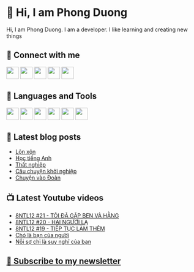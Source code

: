 # 👋 Hi, I am Phong Duong

Hi, I am Phong Duong. I am a developer. I like learning and creating new things

## 🔗 Connect with me
[<img height="32" width="32" src="https://cdn.jsdelivr.net/npm/simple-icons@v3/icons/youtube.svg" />](https://www.youtube.com/channel/UCXykqt3V2-9bYXKWZRcH0rA)
[<img height="32" width="32" src="https://cdn.jsdelivr.net/npm/simple-icons@v3/icons/instagram.svg" />](https://www.instagram.com/phongduonglh)
[<img height="32" width="32" src="https://cdn.jsdelivr.net/npm/simple-icons@v3/icons/twitter.svg" />](https://twitter.com/phongduonglh)
[<img height="32" width="32" src="https://cdn.jsdelivr.net/npm/simple-icons@v3/icons/facebook.svg" />](https://www.facebook.com/phongduonglh)
[<img height="32" width="32" src="https://cdn.jsdelivr.net/npm/simple-icons@v3/icons/linkedin.svg" />](https://www.linkedin.com/in/phongduonglh)

## 🧰 Languages and Tools

[<img height="32" width="32" src="https://cdn.jsdelivr.net/npm/simple-icons@v3/icons/javascript.svg" />](javascript)
[<img height="32" width="32" src="https://cdn.jsdelivr.net/npm/simple-icons@v3/icons/html5.svg" />](html5)
[<img height="32" width="32" src="https://cdn.jsdelivr.net/npm/simple-icons@v3/icons/css3.svg" />](css3)
[<img height="32" width="32" src="https://cdn.jsdelivr.net/npm/simple-icons@v3/icons/node-dot-js.svg" />](nodejs)
[<img height="32" width="32" src="https://cdn.jsdelivr.net/npm/simple-icons@v3/icons/react.svg" />](react)
[<img height="32" width="32" src="https://cdn.jsdelivr.net/npm/simple-icons@v3/icons/vue-dot-js.svg" />](vue)

## 📝 Latest blog posts

<!-- BLOG-POST-LIST:START -->
- [Lộn xộn](https://phongduong.dev/blog/2021/05/lon-xon/)
- [Học tiếng Anh](https://phongduong.dev/blog/2021/05/hoc-tieng-anh/)
- [Thất nghiệp](https://phongduong.dev/blog/2021/05/that-nghiep/)
- [Câu chuyện khởi nghiệp](https://phongduong.dev/blog/2021/05/cau-chuyen-khoi-nghiep/)
- [Chuyện vào Đoàn](https://phongduong.dev/blog/2021/05/chuyen-vao-doan/)
<!-- BLOG-POST-LIST:END -->

## 📺 Latest Youtube videos

<!-- YOUTUBE-VIDEO-LIST:START -->
- [8NTL12 #21 - TÔI ĐÃ GẶP BEN VÀ HẰNG](https://www.youtube.com/watch?v=wXSKQv4WzVA)
- [8NTL12 #20 - HAI NGƯỜI LẠ](https://www.youtube.com/watch?v=N0oFz1Jqi_U)
- [8NTL12 #19 - TIẾP TỤC LÀM THÊM](https://www.youtube.com/watch?v=lg7hO3YLmEM)
- [Chó là bạn của người](https://www.youtube.com/watch?v=uPj9dg8RARo)
- [Nỗi sợ chỉ là suy nghĩ của bạn](https://www.youtube.com/watch?v=WaIA77dt5-A)
<!-- YOUTUBE-VIDEO-LIST:END -->

## [💌 Subscribe to my newsletter](https://koogio.substack.com/)
